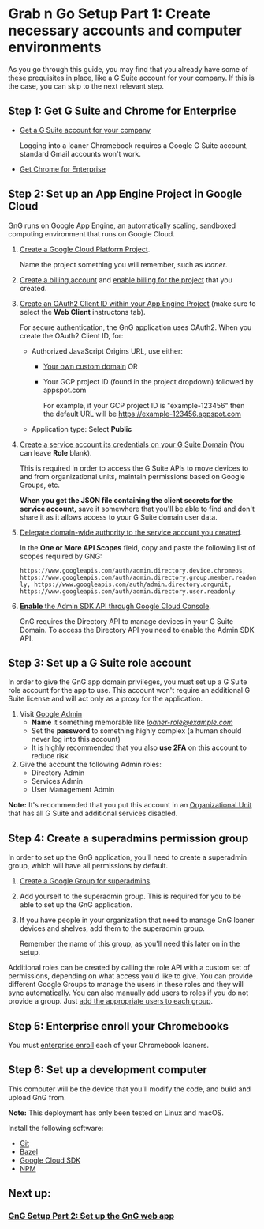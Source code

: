 # Grab n Go Setup Part 1: Create necessary accounts and computer environments


As you go through this guide, you may find that you already have some of these
prequisites in place, like a G Suite account for your company. If this is the
case, you can skip to the next relevant step.



## Step 1: Get G Suite and Chrome for Enterprise

+   [Get a G Suite account for your company](https://gsuite.google.com/intl/en_in/setup-hub/)

    Logging into a loaner Chromebook requires a Google G Suite account, standard
    Gmail accounts won't work.

+   [Get Chrome for Enterprise](https://cloud.google.com/chrome-enterprise/)

## Step 2: Set up an App Engine Project in Google Cloud

GnG runs on Google App Engine, an automatically scaling, sandboxed computing
environment that runs on Google Cloud.

1.  [Create a Google Cloud Platform Project](https://cloud.google.com/resource-manager/docs/creating-managing-projects).

    Name the project something you will remember, such as *loaner*.

1.  [Create a billing account](https://cloud.google.com/billing/docs/how-to/manage-billing-account)
    and
    [enable billing for the project](https://cloud.google.com/billing/docs/how-to/modify-project)
    that you created.

1.  [Create an OAuth2 Client ID within your App Engine Project](https://cloud.google.com/endpoints/docs/frameworks/python/creating-client-ids#Creating_OAuth_20_client_IDs)
    (make sure to select the **Web Client** instructons tab).

    For secure authentication, the GnG application uses OAuth2. When you create
    the OAuth2 Client ID, for:

    +   Authorized JavaScript Origins URL, use either:

        +   [Your own custom domain](https://cloud.google.com/appengine/docs/standard/python/mapping-custom-domains)
            OR

        +   Your GCP project ID (found in the project dropdown) followed by
            appspot.com

            For example, if your GCP project ID is "example-123456" then the
            default URL will be https://example-123456.appspot.com

    +   Application type: Select **Public**

1.  [Create a service account its credentials on your G Suite Domain](https://developers.google.com/admin-sdk/directory/v1/guides/delegation)
    (You can leave **Role** blank).

    This is required in order to access the G Suite APIs to move devices to and
    from organizational units, maintain permissions based on Google Groups, etc.

    **When you get the JSON file containing the client secrets for the service
    account,** save it somewhere that you'll be able to find and don't share it
    as it allows access to your G Suite domain user data.

1.  [Delegate domain-wide authority to the service account you created](https://developers.google.com/admin-sdk/directory/v1/guides/delegation).

    In the **One or More API Scopes** field, copy and paste the following list
    of scopes required by GNG:

    `https://www.googleapis.com/auth/admin.directory.device.chromeos,
    https://www.googleapis.com/auth/admin.directory.group.member.readonly,
    https://www.googleapis.com/auth/admin.directory.orgunit,
    https://www.googleapis.com/auth/admin.directory.user.readonly`

1.  [**Enable** the Admin SDK API through Google Cloud Console](https://console.developers.google.com/apis/api/admin.googleapis.com/overview).

    GnG requires the Directory API to manage devices in your G Suite Domain. To
    access the Directory API you need to enable the Admin SDK API.

## Step 3: Set up a G Suite role account

In order to give the GnG app domain privileges, you must set up a G Suite role
account for the app to use. This account won't require an additional G Suite
license and will act only as a proxy for the application.

1.  Visit [Google Admin](https://admin.google.com/)
    +   **Name** it something memorable like *loaner-role@example.com*
    +   Set the **password** to something highly complex (a human should never
        log into this account)
    +   It is highly recommended that you also **use 2FA** on this account to
        reduce risk
2.  Give the account the following Admin roles:
    +   Directory Admin
    +   Services Admin
    +   User Management Admin

**Note:** It's recommended that you put this account in an
[Organizational Unit](https://en.wikipedia.org/wiki/Organizational_unit_\(computing\))
that has all G Suite and additional services disabled.

## Step 4: Create a superadmins permission group

In order to set up the GnG application, you'll need to create a superadmin
group, which will have all permissions by default.

1.  [Create a Google Group for superadmins](https://support.google.com/groups/answer/2464926?hl=en).
1.  Add yourself to the superadmin group. This is required for you to be able to
    set up the GnG application.
1.  If you have people in your organization that need to manage GnG loaner
    devices and shelves, add them to the superadmin group.

    Remember the name of this group, as you'll need this later on in the setup.

Additional roles can be created by calling the role API with a custom set of
permissions, depending on what access you'd like to give. You can provide
different Google Groups to manage the users in these roles and they will sync
automatically. You can also manually add users to roles if you do not provide a
group. Just
[add the appropriate users to each group](https://support.google.com/groups/answer/2465464?hl=en&ref_topic=2458761).

## Step 5: Enterprise enroll your Chromebooks

You must
[enterprise enroll](https://support.google.com/chrome/a/answer/1360534?hl=en)
each of your Chromebook loaners.

## Step 6: Set up a development computer

This computer will be the device that you'll modify the code, and build and
upload GnG from.

**Note:** This deployment has only been tested on Linux and macOS.

Install the following software:

+   [Git](https://git-scm.com/downloads)
+   [Bazel](https://docs.bazel.build/versions/master/install.html)
+   [Google Cloud SDK](https://cloud.google.com/sdk/)
+   [NPM](https://www.npmjs.com/get-npm)

## Next up:

### [GnG Setup Part 2: Set up the GnG web app](docs/gngsetup_part2.md)
